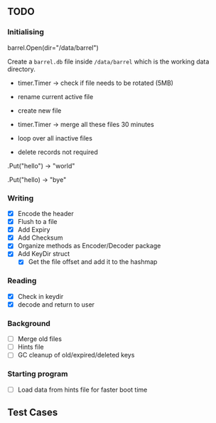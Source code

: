 ## TODO

### Initialising

barrel.Open(dir="/data/barrel")

Create a `barrel.db` file inside `/data/barrel` which is the working data directory.

- timer.Timer -> check if file needs to be rotated (5MB)
- rename current active file
- create new file

- timer.Timer -> merge all these files 30 minutes
- loop over all inactive files
- delete records not required


.Put("hello") -> "world"

.Put("hello) -> "bye"


### Writing

- [x] Encode the header
- [x] Flush to a file
- [x] Add Expiry
- [x] Add Checksum
- [x] Organize methods as Encoder/Decoder package
- [x] Add KeyDir struct
  - [x] Get the file offset and add it to the hashmap

### Reading

- [x] Check in keydir
- [x] decode and return to user 

### Background

- [ ] Merge old files
- [ ] Hints file
- [ ] GC cleanup of old/expired/deleted keys

### Starting program

- [ ] Load data from hints file for faster boot time

## Test Cases
